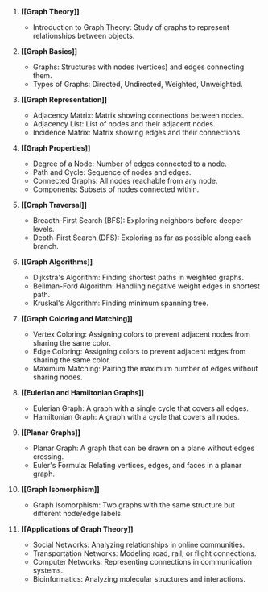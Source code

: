 1. **[[Graph Theory]]**
    - Introduction to Graph Theory:  Study of graphs to represent relationships between objects.

2. **[[Graph Basics]]**    
    - Graphs: Structures with nodes (vertices) and edges connecting them.
    - Types of Graphs: Directed, Undirected, Weighted, Unweighted.

3. **[[Graph Representation]]** 
    - Adjacency Matrix: Matrix showing connections between nodes.
    - Adjacency List: List of nodes and their adjacent nodes.
    - Incidence Matrix: Matrix showing edges and their connections.

4. **[[Graph Properties]]**
    - Degree of a Node: Number of edges connected to a node.
    - Path and Cycle: Sequence of nodes and edges.
    - Connected Graphs: All nodes reachable from any node.
    - Components: Subsets of nodes connected within.

5. **[[Graph Traversal]]**
    - Breadth-First Search (BFS): Exploring neighbors before deeper levels.
    - Depth-First Search (DFS): Exploring as far as possible along each branch.

6. **[[Graph Algorithms]]**    
    - Dijkstra's Algorithm: Finding shortest paths in weighted graphs.
    - Bellman-Ford Algorithm: Handling negative weight edges in shortest path.
    - Kruskal's Algorithm: Finding minimum spanning tree.

7. **[[Graph Coloring and Matching]]**
    - Vertex Coloring: Assigning colors to prevent adjacent nodes from sharing the same color.
    - Edge Coloring: Assigning colors to prevent adjacent edges from sharing the same color.
    - Maximum Matching: Pairing the maximum number of edges without sharing nodes.

8. **[[Eulerian and Hamiltonian Graphs]]**    
    - Eulerian Graph: A graph with a single cycle that covers all edges.
    - Hamiltonian Graph: A graph with a cycle that covers all nodes.

9. **[[Planar Graphs]]**
    - Planar Graph: A graph that can be drawn on a plane without edges crossing.
    - Euler's Formula: Relating vertices, edges, and faces in a planar graph.

10. **[[Graph Isomorphism]]**    
    - Graph Isomorphism: Two graphs with the same structure but different node/edge labels.

11. **[[Applications of Graph Theory]]**
    - Social Networks: Analyzing relationships in online communities.
    - Transportation Networks: Modeling road, rail, or flight connections.
    - Computer Networks: Representing connections in communication systems.
    - Bioinformatics: Analyzing molecular structures and interactions.